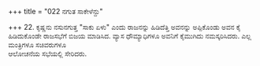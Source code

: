 +++
title = "022 ನಗುತ ಸಾಕೇಳೆನ್ದು"

+++
22. ಕೃಷ್ಣನು ನಸುನಗುತ್ತ "ಸಾಕು ಏಳು" ಎಂದು ರಾಜನನ್ನು ಹಿಡಿದೆತ್ತಿ ಅವನನ್ನು ಅಪ್ಪಿಕೊಂಡು ಅವನ ಕೈ ಹಿಡಿದುಕೊಂಡೇ ರಾಜಸಭೆಗೆ ಬಿಜಯ ಮಾಡಿಸಿದ. ವ್ಯಾಸ ಧೌಮ್ಯಾಧಿಗಳೂ ಅವನಿಗೆ ಕೈಮುಗಿದು ನಮಸ್ಕರಿಸಿದರು. ಎಲ್ಲ ಮಂತ್ರಿಗಳೂ ಸಚಿವರುಗಳೂ   
ಆಲೋಚನೆಯ ಸಭೆಯಲ್ಲಿ ಸೇರಿದರು.